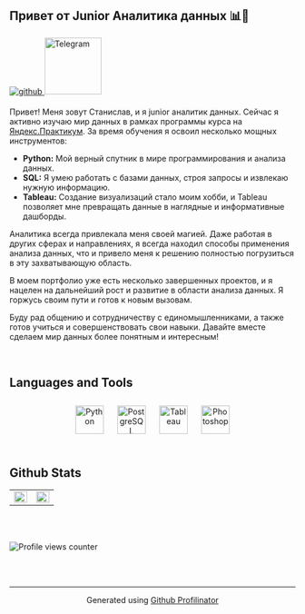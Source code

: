 ## Привет от Junior Аналитика данных 📊👋  
  

<a href="https://github.com/StanislavTark" target="_blank">
<img src=https://img.shields.io/badge/github-%2324292e.svg?&style=for-the-badge&logo=github&logoColor=white alt=github style="margin-bottom: 5px;" />
</a> 
<a href="https://t.me/stastark" target="_blank">
  <img src="https://upload.wikimedia.org/wikipedia/commons/thumb/8/82/Telegram_logo.svg/1200px-Telegram_logo.svg.png" alt="Telegram" style="width: 100px; height: 100px;" />
</a>
  

Привет! Меня зовут Станислав, и я junior аналитик данных. Сейчас я активно изучаю мир данных в рамках программы курса на [Яндекс.Практикум](https://practicum.yandex.ru/). За время обучения я освоил несколько мощных инструментов:

* **Python:** Мой верный спутник в мире программирования и анализа данных.
* **SQL:** Я умею работать с базами данных, строя запросы и извлекаю нужную информацию.
* **Tableau:** Создание визуализаций стало моим хобби, и Tableau позволяет мне превращать данные в наглядные и информативные дашборды.

Аналитика всегда привлекала меня своей магией. Даже работая в других сферах и направлениях, я всегда находил способы применения анализа данных, что и привело меня к решению полностью погрузиться в эту захватывающую область.

В моем портфолио уже есть несколько завершенных проектов, и я нацелен на дальнейший рост и развитие в области анализа данных. Я горжусь своим пути и готов к новым вызовам.

Буду рад общению и сотрудничеству с единомышленниками, а также готов учиться и совершенствовать свои навыки. Давайте вместе сделаем мир данных более понятным и интересным!  
  

<br/>  


## Languages and Tools  
<div align="center">  
<a href="https://www.python.org/" target="_blank"><img style="margin: 10px" src="https://profilinator.rishav.dev/skills-assets/python-original.svg" alt="Python" height="50" /></a>  
<a href="https://www.postgresql.org/" target="_blank"><img style="margin: 10px" src="https://profilinator.rishav.dev/skills-assets/postgresql-original-wordmark.svg" alt="PostgreSQL" height="50" /></a>  
<a href="https://www.tableau.com/" target="_blank"><img style="margin: 10px" src="https://profilinator.rishav.dev/skills-assets/tableau.svg" alt="Tableau" height="50" /></a>  
<a href="https://www.adobe.com/in/products/photoshop.html" target="_blank"><img style="margin: 10px" src="https://profilinator.rishav.dev/skills-assets/photoshop-plain.svg" alt="Photoshop" height="50" /></a>  
</div>  

<br/>  


## Github Stats  
<table><tr><td valign="top" width="50%">

<img src="https://github-readme-stats.vercel.app/api?username=StanislavTark&show_icons=true&count_private=true&hide_border=true" align="left" style="width: 100%" />

</td><td valign="top" width="50%">

<img src="https://github-readme-stats.vercel.app/api/top-langs/?username=StanislavTark&hide_border=true&layout=compact" align="left" style="width: 100%" />

</td></tr></table>  

<br/>  

  

<br/>  

![Profile views counter](https://komarev.com/ghpvc/?username=StanislavTark&&style=flat-square)  
  

<br/>  


<br />

----
<div align="center">Generated using <a href="https://profilinator.rishav.dev/" target="_blank">Github Profilinator</a></div>
